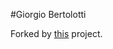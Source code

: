 #Giorgio Bertolotti

Forked by [this](https://github.com/RyanFitzgerald/devportfolio-template) project.